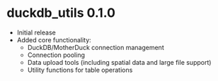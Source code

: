 # duckdb_utils 0.1.0

* Initial release
* Added core functionality:
  * DuckDB/MotherDuck connection management
  * Connection pooling
  * Data upload tools (including spatial data and large file support)
  * Utility functions for table operations
